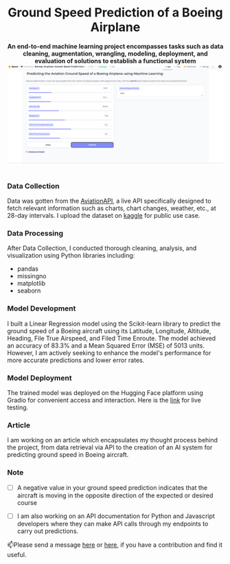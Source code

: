 <div align="center">
    <h1>Ground Speed Prediction of a Boeing Airplane</h1>
    <strong>An end-to-end machine learning project encompasses tasks such as data cleaning, augmentation, wrangling, modeling, deployment, and evaluation of solutions to establish a functional system</strong>
    <img src="deploy.png" width='650' /> 
</div>

<br>

### Data Collection
Data was gotten from the [AviationAPI](https://docs.aviationapi.com/#tag/VATSIM), a live API specifically designed to fetch relevant information such as charts, chart changes, weather, etc., at 28-day intervals. I upload the dataset on [kaggle](https://www.kaggle.com/datasets/freeeman/aviation-api-arrivalsdepartures-into-airports) for public use case.

### Data Processing
After Data Collection, I conducted thorough cleaning, analysis, and visualization using Python libraries including:
- pandas
- missingno
- matplotlib
- seaborn

### Model Development
I built a Linear Regression model using the Scikit-learn library to predict the ground speed of a Boeing aircraft using its Latitude, Longitude, Altitude, Heading, File True Airspeed, and Filed Time Enroute. The model achieved an accuracy of 83.3% and a Mean Squared Error (MSE) of 5013 units. However, I am actively seeking to enhance the model's performance for more accurate predictions and lower error rates.

### Model Deployment
The trained model was deployed on the Hugging Face platform using Gradio for convenient access and interaction. Here is the [link](https://huggingface.co/spaces/freeemanai/Boeing-Airplane-Ground-Speed-Prediction) for live testing.  

### Article
I am working on an article which encapsulates my thought process behind the project, from data retrieval via API to the creation of an AI system for predicting ground speed in Boeing aircraft.



### Note

- [ ] A negative value in your ground speed prediction indicates that the aircraft is moving in the opposite direction of the expected or desired course 
    
- [ ] I am also working on an API documentation for Python and Javascript developers where they can make API calls through my endpoints to carry out predictions.




📫Please send a message [here](mailto:mubaraqgbolahan014@gmail.com) or [here](https://www.linkedin.com/in/mubaraq-onipede-05562b189/), if you have a contribution and find it useful.
